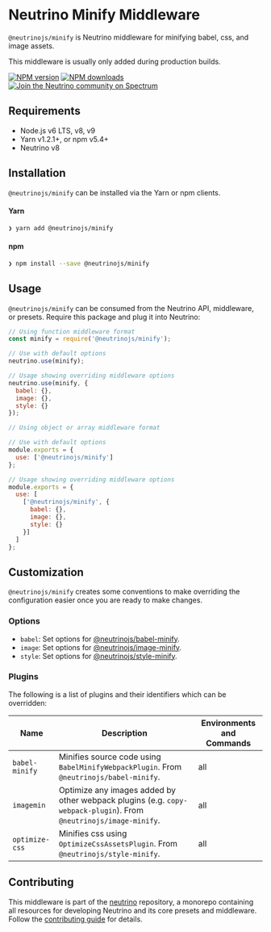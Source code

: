 # Neutrino Minify Middleware

`@neutrinojs/minify` is Neutrino middleware for minifying babel, css, and image assets.

This middleware is usually only added during production builds.

[![NPM version][npm-image]][npm-url]
[![NPM downloads][npm-downloads]][npm-url]
[![Join the Neutrino community on Spectrum][spectrum-image]][spectrum-url]

## Requirements

- Node.js v6 LTS, v8, v9
- Yarn v1.2.1+, or npm v5.4+
- Neutrino v8

## Installation

`@neutrinojs/minify` can be installed via the Yarn or npm clients.

#### Yarn

```bash
❯ yarn add @neutrinojs/minify
```

#### npm

```bash
❯ npm install --save @neutrinojs/minify
```

## Usage

`@neutrinojs/minify` can be consumed from the Neutrino API, middleware, or presets. Require this package
and plug it into Neutrino:

```js
// Using function middleware format
const minify = require('@neutrinojs/minify');

// Use with default options
neutrino.use(minify);

// Usage showing overriding middleware options
neutrino.use(minify, {
  babel: {},
  image: {},
  style: {}
});
```

```js
// Using object or array middleware format

// Use with default options
module.exports = {
  use: ['@neutrinojs/minify']
};

// Usage showing overriding middleware options
module.exports = {
  use: [
    ['@neutrinojs/minify', {
      babel: {},
      image: {},
      style: {}
    }]
  ]
};
```

## Customization

`@neutrinojs/minify` creates some conventions to make overriding the configuration easier once you are ready to
make changes.

### Options

- `babel`: Set options for [@neutrinojs/babel-minify](../../packages/babel-minify/README.md).
- `image`: Set options for [@neutrinojs/image-minify](../../packages/image-minify/README.md).
- `style`: Set options for [@neutrinojs/style-minify](../../packages/style-minify/README.md).

### Plugins

The following is a list of plugins and their identifiers which can be overridden:

| Name | Description | Environments and Commands |
| --- | --- | --- |
| `babel-minify` | Minifies source code using `BabelMinifyWebpackPlugin`. From `@neutrinojs/babel-minify`. | all |
| `imagemin` | Optimize any images added by other webpack plugins (e.g. `copy-webpack-plugin`). From `@neutrinojs/image-minify`. | all |
| `optimize-css` | Minifies css using `OptimizeCssAssetsPlugin`. From `@neutrinojs/style-minify`. | all |

## Contributing

This middleware is part of the [neutrino](https://github.com/neutrinojs/neutrino) repository, a monorepo
containing all resources for developing Neutrino and its core presets and middleware. Follow the
[contributing guide](https://neutrinojs.org/contributing/) for details.

[npm-image]: https://img.shields.io/npm/v/@neutrinojs/minify.svg
[npm-downloads]: https://img.shields.io/npm/dt/@neutrinojs/minify.svg
[npm-url]: https://npmjs.org/package/@neutrinojs/minify
[spectrum-image]: https://withspectrum.github.io/badge/badge.svg
[spectrum-url]: https://spectrum.chat/neutrino
